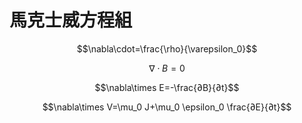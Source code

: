 # 馬克士威方程組


$$\nabla\cdot=\frac{\rho}{\varepsilon_0}$$

$$\nabla\cdot B=0$$

$$\nabla\times E=-\frac{∂B}{∂t}$$

$$\nabla\times V=\mu_0 J+\mu_0 \epsilon_0 \frac{∂E}{∂t}$$


